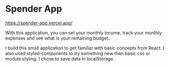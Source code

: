 # Spender App

https://spender-app.vercel.app/

With this application, you can set your monthly income, track your monthly expenses and see what is your remaining budget.

I build this small application to get familiar with basic concepts from React.
I also used styled-components to try something new than basic css or module styling.
I chose to save data in localStorage.

